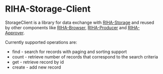 # RIHA-Storage-Client

StorageClient is a library for data exchange with [RIHA-Storage](https://github.com/e-gov/RIHA-Storage) and reused by other components like [RIHA-Browser](https://github.com/e-gov/RIHA-Browser), [RIHA-Producer](https://github.com/e-gov/RIHA-Producer) and [RIHA-Approver](https://github.com/e-gov/RIHA-Approver).
 
Currently supported operations are:

- find - search for records with paging and sorting support
- count - retrieve number of records that correspond to the search criteria
- get - retrieve record by id
- create - add new record
